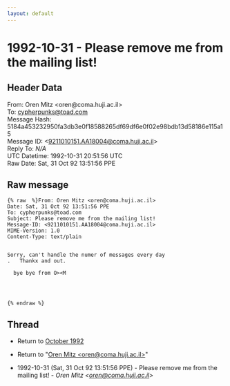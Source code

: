 ```yaml
---
layout: default
---
```


# 1992-10-31 - Please remove me from the mailing list!

## Header Data

From: Oren Mitz \<oren<span>@</span>coma.huji.ac.il\><br>
To: cypherpunks@toad.com<br>
Message Hash: 5184a453232950fa3db3e0f18588265df69df6e0f02e98bdb13d58186e115a15<br>
Message ID: \<9211010151.AA18004@coma.huji.ac.il\><br>
Reply To: _N/A_<br>
UTC Datetime: 1992-10-31 20:51:56 UTC<br>
Raw Date: Sat, 31 Oct 92 13:51:56 PPE<br>

## Raw message

```
{% raw  %}From: Oren Mitz <oren@coma.huji.ac.il>
Date: Sat, 31 Oct 92 13:51:56 PPE
To: cypherpunks@toad.com
Subject: Please remove me from the mailing list!
Message-ID: <9211010151.AA18004@coma.huji.ac.il>
MIME-Version: 1.0
Content-Type: text/plain


Sorry, can't handle the numer of messages every day
.   Thankx and out.

  bye bye from O><M




{% endraw %}
```

## Thread

+ Return to [October 1992](/archive/1992/10)

+ Return to "[Oren Mitz <oren<span>@</span>coma.huji.ac.il>](/authors/oren_mitz_oren_at_coma_huji_ac_il_)"

+ 1992-10-31 (Sat, 31 Oct 92 13:51:56 PPE) - Please remove me from the mailing list! - _Oren Mitz \<oren@coma.huji.ac.il\>_

